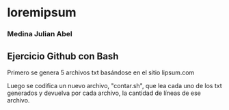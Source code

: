 # loremipsum
### Medina Julian Abel
## Ejercicio Github con Bash
Primero se genera 5 archivos txt basándose en el sitio lipsum.com

Luego se codifica un nuevo archivo, "contar.sh", que lea cada uno de los txt generados y devuelva por cada archivo, la cantidad de líneas de ese archivo.